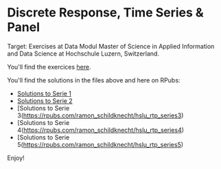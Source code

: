 # Discrete Response, Time Series & Panel 
Target: Exercises at Data Modul Master of Science in Applied Information and Data Science at Hochschule Luzern, Switzerland.

You'll find the exercices [here](https://www.evernote.com/l/Ai-mGPrPkz9JNIxFJ_7SG6oZ5c6vaSCvt1w/).

You'll find the solutions in the files above and here on RPubs:
- [Solutions to Serie 1](https://rpubs.com/ramon_schildknecht/hslu_rtp_series1)
- [Solutions to Serie 2](https://rpubs.com/ramon_schildknecht/hslu_rtp_series2)
- [Solutions to Serie 3(https://rpubs.com/ramon_schildknecht/hslu_rtp_series3)
- [Solutions to Serie 4(https://rpubs.com/ramon_schildknecht/hslu_rtp_series4)
- [Solutions to Serie 5(https://rpubs.com/ramon_schildknecht/hslu_rtp_series5)


Enjoy!

